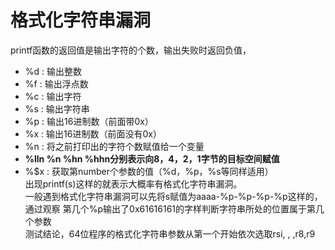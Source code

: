 # 格式化字符串漏洞  
printf函数的返回值是输出字符的个数，输出失败时返回负值，  
- %d : 输出整数  
- %f : 输出浮点数  
- %c : 输出字符  
- %s : 输出字符串  
- %p : 输出16进制数（前面带0x）  
- %x : 输出16进制数（前面没有0x）  
- %n : 将之前打印出的字符个数赋值给一个变量  
- **%lln %n %hn %hhn分别表示向8，4，2，1字节的目标空间赋值**  
- %<number>$x : 获取第number个参数的值（%d，%p，%s等同样适用）  
出现printf(s)这样的就表示大概率有格式化字符串漏洞。  
一般遇到格式化字符串漏洞可以先将s赋值为aaaa-%p-%p-%p-%p这样的，通过观察
第几个%p输出了0x61616161的字样判断字符串所处的位置属于第几个参数  
测试结论，64位程序的格式化字符串参数从第一个开始依次选取rsi, , ,r8,r9